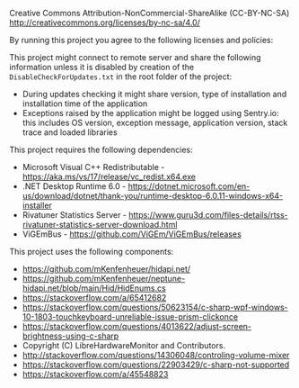 Creative Commons Attribution-NonCommercial-ShareAlike (CC-BY-NC-SA)
http://creativecommons.org/licenses/by-nc-sa/4.0/

By running this project you agree to the following licenses and policies:

This project might connect to remote server and share the following information unless it is disabled by creation of the `DisableCheckForUpdates.txt` in the root folder of the project:
- During updates checking it might share version, type of installation and installation time of the application
- Exceptions raised by the application might be logged using Sentry.io: this includes OS version, exception message, application version, stack trace and loaded libraries

This project requires the following dependencies:
- Microsoft Visual C++ Redistributable - https://aka.ms/vs/17/release/vc_redist.x64.exe
- .NET Desktop Runtime 6.0 - https://dotnet.microsoft.com/en-us/download/dotnet/thank-you/runtime-desktop-6.0.11-windows-x64-installer
- Rivatuner Statistics Server - https://www.guru3d.com/files-details/rtss-rivatuner-statistics-server-download.html
- ViGEmBus - https://github.com/ViGEm/ViGEmBus/releases

This project uses the following components:

- https://github.com/mKenfenheuer/hidapi.net/
- https://github.com/mKenfenheuer/neptune-hidapi.net/blob/main/Hid/HidEnums.cs
- https://stackoverflow.com/a/65412682
- https://stackoverflow.com/questions/50623154/c-sharp-wpf-windows-10-1803-touchkeyboard-unreliable-issue-prism-clickonce
- https://stackoverflow.com/questions/4013622/adjust-screen-brightness-using-c-sharp
- Copyright (C) LibreHardwareMonitor and Contributors.
- http://stackoverflow.com/questions/14306048/controling-volume-mixer
- https://stackoverflow.com/questions/22903429/c-sharp-not-supported
- https://stackoverflow.com/a/45548823
